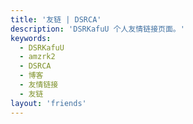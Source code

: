 ```yaml
---
title: '友链 | DSRCA'
description: 'DSRKafuU 个人友情链接页面。'
keywords:
  - DSRKafuU
  - amzrk2
  - DSRCA
  - 博客
  - 友情链接
  - 友链
layout: 'friends'
---
```


